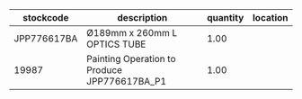 |stockcode|description|quantity|location|
|---------|-----------|--------|--------|
|JPP776617BA|Ø189mm x 260mm L OPTICS TUBE|1.00||
|19987|Painting Operation to Produce JPP776617BA_P1|1.00||
